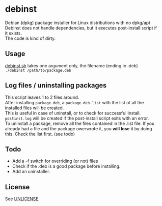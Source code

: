 # debinst
Debian (dpkg) package installer for Linux distributions with no dpkg/apt  
Debinst does not handle dependencies, but it executes post-install script if it exists.   
The code is kind of dirty.  

## Usage
[debinst.sh](debinst.sh) takes one argument only, the filename (ending in .deb)  
`./debinst /path/to/package.deb`

## Log files / uninstalling packages
This script leaves 1 to 2 files around.  
After installing `package.deb`, a `package.deb.list` with the list of all the installed files will be created.  
This is useful in case of uninstall, or to check for successful install.  
`postinst.log` will be created if the post-install script exits with an error.   
To uninstall a package, remove all the files contained in the .list file. If you already had a file and the package owerwrote it, you **will lose** it by doing this. Check the list first. (see todo)  

## Todo
* Add a -f switch for overriding (or not) files
* Check if the .deb is a good package before installing.
* Add an uninstaller.

## License
See [UNLICENSE](UNLICENSE)
